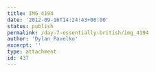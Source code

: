 ```yaml
---
title: IMG_4194
date: '2012-09-16T14:24:43+00:00'
status: publish
permalink: /day-7-essentially-british/img_4194
author: 'Dylan Pavelko'
excerpt: ''
type: attachment
id: 437
---
```

<!DOCTYPE html PUBLIC "-//W3C//DTD HTML 4.0 Transitional//EN" "http://www.w3.org/TR/REC-html40/loose.dtd">
<?xml encoding="UTF-8">
